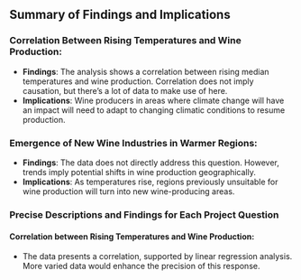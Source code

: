
## Summary of Findings and Implications

### Correlation Between Rising Temperatures and Wine Production:
- **Findings**: The analysis shows a correlation between rising median temperatures and wine production. Correlation does not imply causation, but there’s a lot of data to make use of here.
- **Implications**: Wine producers in areas where climate change will have an impact will need to adapt to changing climatic conditions to resume production.

### Emergence of New Wine Industries in Warmer Regions:
- **Findings**: The data does not directly address this question. However, trends imply potential shifts in wine production geographically.
- **Implications**: As temperatures rise, regions previously unsuitable for wine production will turn into new wine-producing areas.

### Precise Descriptions and Findings for Each Project Question

#### Correlation between Rising Temperatures and Wine Production:
- The data presents a correlation, supported by linear regression analysis. More varied data would enhance the precision of this response.
